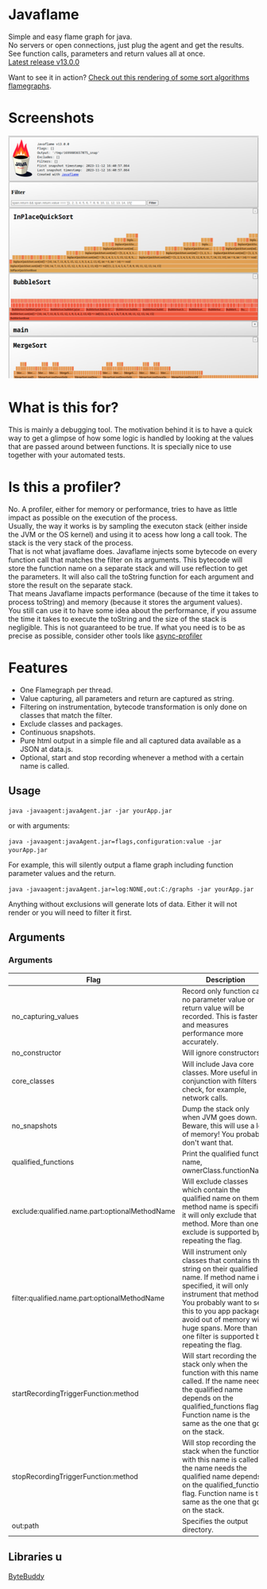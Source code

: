 # Javaflame

Simple and easy flame graph for java.  
No servers or open connections, just plug the agent and get the results.   
See function calls, parameters and return values all at once.  
[Latest release v13.0.0](https://github.com/beothorn/javaflame/releases/download/v13.0.0/javaAgent.jar)

Want to see it in action? [Check out this rendering of some sort algorithms flamegraphs](https://beothorn.github.io/javaflame).

# Screenshots  

![flamegraph detailed](https://github.com/beothorn/javaflame/blob/main/screenshotDetailed.png?raw=true)

# What is this for?

This is mainly a debugging tool. The motivation behind it is to have a quick way to get a glimpse of how some logic is handled by looking at the values that are passed around between functions. It is specially nice to use together with your automated tests.  

# Is this a profiler?

No. A profiler, either for memory or performance, tries to have as little impact as possible on the execution of the process.  
Usually, the way it works is by sampling the executon stack (either inside the JVM or the OS kernel) and using it to acess how long a call took. The stack is the very stack of the process.  
That is not what javaflame does. Javaflame injects some bytecode on every function call that matches the filter on its arguments. This bytecode will store the function name on a separate stack and will use reflection to get the parameters. It will also call the toString function for each argument and store the result on the separate stack.  
That means Javaflame impacts performance (because of the time it takes to process toString) and memory (because it stores the argument values).  
You still can use it to have some idea about the performance, if you assume the time it takes to execute the toString and the size of the stack is negligible. This is not guaranteed to be true. If what you need is to be as precise as possible, consider other tools like [async-profiler](https://github.com/async-profiler/async-profiler)

# Features

- One Flamegraph per thread.
- Value capturing, all parameters and return are captured as string.
- Filtering on instrumentation, bytecode transformation is only done on classes that match the filter.
- Exclude classes and packages.
- Continuous snapshots.
- Pure html output in a simple file and all captured data available as a JSON at data.js.
- Optional, start and stop recording whenever a method with a certain name is called.

## Usage

`java -javaagent:javaAgent.jar -jar yourApp.jar` 

or with arguments:  

`java -javaagent:javaAgent.jar=flags,configuration:value -jar yourApp.jar` 

For example, this will silently output a flame graph including function parameter values and the return.  

`java -javaagent:javaAgent.jar=log:NONE,out:C:/graphs -jar yourApp.jar` 

Anything without exclusions will generate lots of data. Either it will not render or you will need to filter it first.

## Arguments

### Arguments

| Flag | Description | Example |
| --- | --- | --- |
| no_capturing_values | Record only function call, no parameter value or return value will be recorded. This is faster and measures performance more accurately. | `java -javaagent:javaAgent.jar=no_capturing_values -jar yourApp.jar` |
| no_constructor | Will ignore constructors | `java -javaagent:javaAgent.jar=no_constructor -jar yourApp.jar` |
| core_classes | Will include Java core classes. More useful in conjunction with filters to check, for example, network calls. | `java -javaagent:javaAgent.jar=core_classes -jar yourApp.jar` |
| no_snapshots | Dump the stack only when JVM goes down. Beware, this will use a lot of memory! You probably don't want that. | `java -javaagent:javaAgent.jar=no_snapshots -jar yourApp.jar` |
| qualified_functions | Print the qualified function name, ownerClass.functionName | `java -javaagent:javaAgent.jar=qualified_functions -jar yourApp.jar` |
| exclude:qualified.name.part:optionalMethodName | Will exclude classes which contain the qualified name on them. If method name is specified, it will only exclude that method. More than one exclude is supported by repeating the flag. | `java -javaagent:javaAgent.jar=exclude:com.github.myApp,exclude:com.foo.bar -jar yourApp.jar` |
| filter:qualified.name.part:optionalMethodName | Will instrument only classes that contains this string on their qualified name. If method name is specified, it will only instrument that method. You probably want to set this to you app package to avoid out of memory with huge spans. More than one filter is supported by repeating the flag. | `java -javaagent:javaAgent.jar=filter:com.github.myApp,filter:com.github.other -jar yourApp.jar` |
| startRecordingTriggerFunction:method | Will start recording the stack only when the function with this name is called. If the name needs the qualified name depends on the qualified_functions flag. Function name is the same as the one that goes on the stack. | `java -javaagent:javaAgent.jar=startRecordingTriggerFunction:MyObject.afterSetup -jar yourApp.jar` |
| stopRecordingTriggerFunction:method | Will stop recording the stack when the function with this name is called. If the name needs the qualified name depends on the qualified_functions flag. Function name is the same as the one that goes on the stack. | `java -javaagent:javaAgent.jar=stopRecordingTriggerFunction:MyObject.afterJobIsDone -jar yourApp.jar` |
| out:path | Specifies the output directory. | `java -javaagent:javaAgent.jar=out:/tmp/flameOut -jar yourApp.jar` |


## Libraries u

[ByteBuddy](https://bytebuddy.net)  
